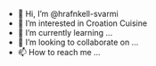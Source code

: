 - 👋 Hi, I’m @hrafnkell-svarmi
- 👀 I’m interested in Croation Cuisine
- 🌱 I’m currently learning ...
- 💞️ I’m looking to collaborate on ...
- 📫 How to reach me ...

<!---
hrafnkell-svarmi/hrafnkell-svarmi is a ✨ special ✨ repository because its `README.md` (this file) appears on your GitHub profile.
You can click the Preview link to take a look at your changes.
--->
